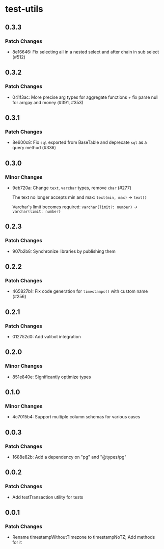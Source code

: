 # test-utils

## 0.3.3

### Patch Changes

- 8e16646: Fix selecting all in a nested select and after chain in sub select (#512)

## 0.3.2

### Patch Changes

- 041f3ac: More precise arg types for aggregate functions + fix parse null for arrgay and money (#391, #353)

## 0.3.1

### Patch Changes

- 8e600c8: Fix `sql` exported from BaseTable and deprecate `sql` as a query method (#336)

## 0.3.0

### Minor Changes

- 9eb720a: Change `text`, `varchar` types, remove `char` (#277)

  The text no longer accepts min and max: `text(min, max)` -> `text()`

  Varchar's limit becomes required: `varchar(limit?: number)` -> `varchar(limit: number)`

## 0.2.3

### Patch Changes

- 907b2b8: Synchronize libraries by publishing them

## 0.2.2

### Patch Changes

- 465827b1: Fix code generation for `timestamps()` with custom name (#256)

## 0.2.1

### Patch Changes

- 012752d0: Add valibot integration

## 0.2.0

### Minor Changes

- 851e840e: Significantly optimize types

## 0.1.0

### Minor Changes

- 4c7015b4: Support multiple column schemas for various cases

## 0.0.3

### Patch Changes

- 1688e82b: Add a dependency on "pg" and "@types/pg"

## 0.0.2

### Patch Changes

- Add testTransaction utility for tests

## 0.0.1

### Patch Changes

- Rename timestampWithoutTimezone to timestampNoTZ; Add methods for it
